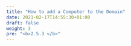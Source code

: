 ```yaml
---
title: "How to add a Computer to the Domain"
date: 2021-02-17T14:55:30+01:00
draft: false
weight: 3
pre: "<b>2.5.3 </b>"
---
```



